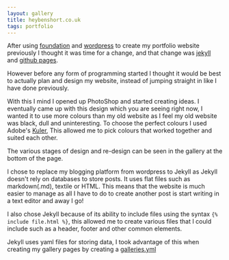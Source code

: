 ```yaml
---
layout: gallery
title: heybenshort.co.uk
tags: portfolio
---
```

After using [foundation](http://foundation.zurb.com/) and [wordpress](http://en-gb.wordpress.org/) to create my portfolio website previously I thought it was time for a change, and that change was [jekyll](http://jekyllrb.com/) and [github pages](https://pages.github.com/).

However before any form of programming started I thought it would be best to actually plan and design my website, instead of jumping straight in like I have done previously.

With this I mind I opened up PhotoShop and started creating ideas. I eventually came up with this design which you are seeing right now, I wanted it to use more colours than my old website as I feel my old website was black, dull and uninteresting. To choose the perfect colours I used Adobe's [Kuler](https://kuler.adobe.com/create/color-wheel/), This allowed me to pick colours that worked together and suited each other.

The various stages of design and re-design can be seen in the gallery at the bottom of the page.

I chose to replace my blogging platform from wordpress to Jekyll as Jekyll doesn't rely on databases to store posts. It uses flat files such as markdown(.md), textile or HTML. This means that the website is much easier to manage as all I have to do to create another post is start writing in a text editor and away I go!

I also chose Jekyll because of its ability to include files using the syntax `{% include file.html %}`, this allowed me to create various files that I could include such as a header, footer and other common elements.


Jekyll uses yaml files for storing data, I took advantage of this when creating my gallery pages by creating a [galleries.yml]()